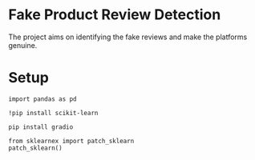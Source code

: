 # Fake Product Review Detection

The project aims on identifying the fake reviews and make the platforms genuine.


# Setup
```
import pandas as pd
```
```
!pip install scikit-learn
```
```
pip install gradio
```
```
from sklearnex import patch_sklearn
patch_sklearn()
```
